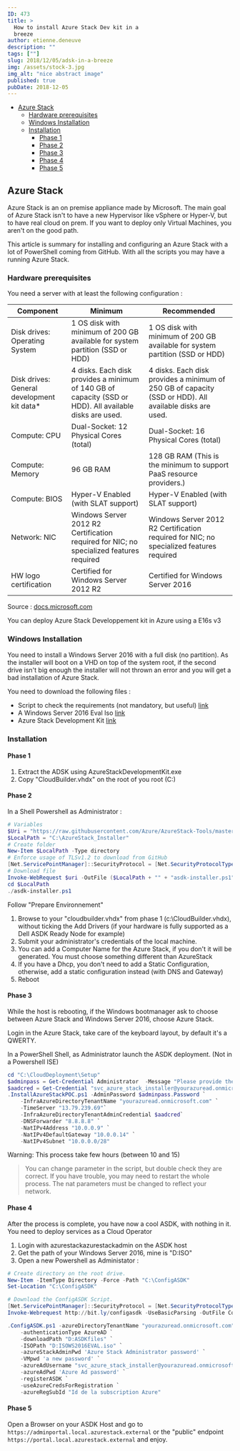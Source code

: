 ```yaml
---
ID: 473
title: >
  How to install Azure Stack Dev kit in a
  breeze
author: etienne.deneuve
description: ""
tags: [""]
slug: 2018/12/05/adsk-in-a-breeze
img: /assets/stock-3.jpg
img_alt: "nice abstract image"
published: true
pubDate: 2018-12-05
---
```


- [Azure Stack](#azure-stack)
  - [Hardware prerequisites](#hardware-prerequisites)
  - [Windows Installation](#windows-installation)
  - [Installation](#installation)
    - [Phase 1](#phase-1)
    - [Phase 2](#phase-2)
    - [Phase 3](#phase-3)
    - [Phase 4](#phase-4)
    - [Phase 5](#phase-5)


## Azure Stack

Azure Stack is an on premise appliance made by Microsoft. The main goal of Azure Stack isn't to have a new Hypervisor like vSphere or Hyper-V, but to have real cloud on prem. If you want to deploy only Virtual Machines, you aren't on the good path.

This article is summary for installing and configuring an Azure Stack with a lot of PowerShell coming from GitHub. With all the scripts you may have a running Azure Stack.

### Hardware prerequisites

You need a server with at least the following configuration :

| Component                                   | Minimum                                                                                                 | Recommended                                                                                             |
| ------------------------------------------- | ------------------------------------------------------------------------------------------------------- | ------------------------------------------------------------------------------------------------------- |
| Disk drives: Operating System               | 1 OS disk with minimum of 200 GB available for system partition (SSD or HDD)                            | 1 OS disk with minimum of 200 GB available for system partition (SSD or HDD)                            |
| Disk drives: General development kit data\* | 4 disks. Each disk provides a minimum of 140 GB of capacity (SSD or HDD). All available disks are used. | 4 disks. Each disk provides a minimum of 250 GB of capacity (SSD or HDD). All available disks are used. |
| Compute: CPU                                | Dual-Socket: 12 Physical Cores (total)                                                                  | Dual-Socket: 16 Physical Cores (total)                                                                  |
| Compute: Memory                             | 96 GB RAM                                                                                               | 128 GB RAM (This is the minimum to support PaaS resource providers.)                                    |
| Compute: BIOS                               | Hyper-V Enabled (with SLAT support)                                                                     | Hyper-V Enabled (with SLAT support)                                                                     |
| Network: NIC                                | Windows Server 2012 R2 Certification required for NIC; no specialized features required                 | Windows Server 2012 R2 Certification required for NIC; no specialized features required                 |
| HW logo certification                       | Certified for Windows Server 2012 R2                                                                    | Certified for Windows Server 2016                                                                       |

Source : [docs.microsoft.com](https://docs.microsoft.com/en-us/azure/azure-stack/asdk/asdk-deploy-considerations#hardware)

You can deploy Azure Stack Developpement kit in Azure using a E16s v3

### Windows Installation

You need to install a Windows Server 2016 with a full disk (no partition). As the installer will boot on a VHD on top of the system root, if the second drive isn't big enough the installer will not thrown an error and you will get a bad installation of Azure Stack.

You need to download the following files :

- Script to check the requirements (not mandatory, but useful) [link](https://gallery.technet.microsoft.com/Deployment-Checker-for-50e0f51b)
- A Windows Server 2016 Eval Iso [link](https://www.microsoft.com/en-us/evalcenter/evaluate-windows-server-2016)
- Azure Stack Development Kit [link](https://azure.microsoft.com/fr-fr/overview/azure-stack/development-kit/?v=try)

### Installation

#### Phase 1

1. Extract the ADSK using AzureStackDevelopmentKit.exe
1. Copy "CloudBuilder.vhdx" on the root of you root (C:\)

#### Phase 2

In a Shell Powershell as Administrator :

```powershell
# Variables
$Uri = "https://raw.githubusercontent.com/Azure/AzureStack-Tools/master/Deployment/asdk-installer.ps1"
$LocalPath = "C:\AzureStack_Installer"
# Create folder
New-Item $LocalPath -Type directory
# Enforce usage of TLSv1.2 to download from GitHub
[Net.ServicePointManager]::SecurityProtocol = [Net.SecurityProtocolType]::Tls12
# Download file
Invoke-WebRequest $uri -OutFile ($LocalPath + "" + "asdk-installer.ps1")
cd $LocalPath
./asdk-installer.ps1
```

Follow "Prepare Environnement"

1. Browse to your "cloudbuilder.vhdx" from phase 1 (c:\CloudBuilder.vhdx), without ticking the Add Drivers (if your hardware is fully supported as a Dell ASDK Ready Node for example)
1. Submit your administrator's credentials of the local machine.
1. You can add a Computer Name for the Azure Stack, if you don't it will be generated. You must choose something different than AzureStack
1. If you have a Dhcp, you don't need to add a Static Configuration, otherwise, add a static configuration instead (with DNS and Gateway)
1. Reboot

#### Phase 3

While the host is rebooting, if the Windows bootmanager ask to choose between Azure Stack and Windows Server 2016, choose Azure Stack.

Login in the Azure Stack, take care of the keyboard layout, by default it's a QWERTY.

In a PowerShell Shell, as Administrator launch the ASDK deployment. (Not in a Powershell ISE)

```powershell
cd "C:\CloudDeployment\Setup"
$adminpass = Get-Credential Administrator  -Message "Please provide the password for Local Administrator"
$aadcred = Get-Credential "svc_azure_stack_installer@yourazuread.onmicrosoft.com" -Message "Please provide the password for Azure AD"
.InstallAzureStackPOC.ps1 -AdminPassword $adminpass.Password `
    -InfraAzureDirectoryTenantName "yourazuread.onmicrosoft.com" `
    -TimeServer "13.79.239.69"`
    -InfraAzureDirectoryTenantAdminCredential $aadcred`
    -DNSForwarder "8.8.8.8" `
    -NatIPv4Address "10.0.0.9" `
    -NatIPv4DefaultGateway "10.0.0.14" `
    -NatIPv4Subnet "10.0.0.0/28"
```

Warning: This process take few hours (between 10 and 15)

> You can change parameter in the script, but double check they are correct. If you have trouble, you may need to restart the whole process.
> The nat parameters must be changed to reflect your network.

#### Phase 4

After the process is complete, you have now a cool ASDK, with nothing in it. You need to deploy services as a Cloud Operator

1. Login with azurestackazurestackadmin on the ASDK host
1. Get the path of your Windows Server 2016, mine is "D:ISO"
1. Open a new Powershell as Administator :

```powershell
# Create directory on the root drive.
New-Item -ItemType Directory -Force -Path "C:\ConfigASDK"
Set-Location "C:\ConfigASDK"

# Download the ConfigASDK Script.
[Net.ServicePointManager]::SecurityProtocol = [Net.SecurityProtocolType]::Tls12
Invoke-Webrequest http://bit.ly/configasdk -UseBasicParsing -OutFile ConfigASDK.ps1

.ConfigASDK.ps1 -azureDirectoryTenantName "yourazuread.onmicrosoft.com" `
    -authenticationType AzureAD `
    -downloadPath "D:ASDKfiles" `
    -ISOPath "D:ISOWS2016EVAL.iso" `
    -azureStackAdminPwd 'Azure Stack Administrator password' `
    -VMpwd 'a new password' `
    -azureAdUsername "svc_azure_stack_installer@yourazuread.onmicrosoft.com" `
    -azureAdPwd 'Azure Ad password' `
    -registerASDK `
    -useAzureCredsForRegistration `
    -azureRegSubId "Id de la subscription Azure"
```

#### Phase 5

Open a Browser on your ASDK Host and go to `https://adminportal.local.azurestack.external` or the "public" endpoint `https://portal.local.azurestack.external` and enjoy.
